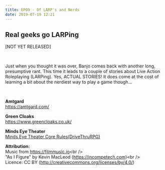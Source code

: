 ```yaml
---
title: EP09 - Of LARP's and Nerds
date: 2019-07-19 12:21
---
```


## Real geeks go LARPing

[NOT YET RELEASED]

<br />
<p>
Just when you thought it was over, Banjo comes back with another long, presumptive rant.  This time it leads to a couple of stories about Live Action Roleplaying (LARPing).  Yes, ACTUAL STORIES!
It does come at the cost of learning a bit about the nerdiest way to play a game though...
</p>
<br />
<p><strong>Amtgard</strong><br>
<a href="https://amtgard.com/">https://amtgard.com/</a></p>
<p><strong>Green Cloaks</strong><br>
<a href="https://www.greencloaks.co.uk/">https://www.greencloaks.co.uk/</a></p>
<p><strong>Minds Eye Theater<br>
</strong><a href="https://www.drivethrurpg.com/product/2372/Minds-Eye-Theatre-Core-Rulebook">Minds Eye Theater Core Rules(DriveThruRPG)</a><br>
</p>
<p><strong>Attribution:<br>
</strong>Music from <a href="https://filmmusic.io">https://filmmusic.io</a>&lt;br /&gt;<br>
"As I Figure" by Kevin MacLeod (<a href="https://incompetech.com">https://incompetech.com</a>)&lt;br /&gt;<br>
Licence: CC BY (<a href="http://creativecommons.org/licenses/by/4.0/">http://creativecommons.org/licenses/by/4.0/</a>)</p>
<p><br></p>

